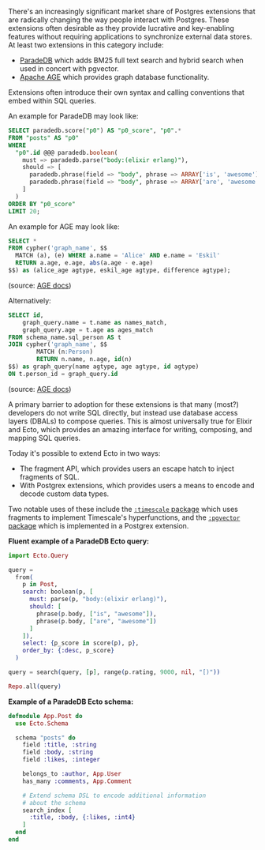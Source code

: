 There's an increasingly significant market share of Postgres extensions that are radically changing the way people interact with Postgres. These extensions often desirable as they provide lucrative and key-enabling features without requiring applications to synchronize external data stores. At least two extensions in this category include:

* [ParadeDB](https://www.paradedb.com/) which adds BM25 full text search and hybrid search when used in concert with pgvector.
* [Apache AGE](https://age.apache.org/) which provides graph database functionality.

Extensions often introduce their own syntax and calling conventions that embed within SQL queries.

An example for ParadeDB may look like:
```sql
SELECT paradedb.score("p0") AS "p0_score", "p0".*
FROM "posts" AS "p0"
WHERE
  "p0".id @@@ paradedb.boolean(
    must => paradedb.parse("body:(elixir erlang)"),
    should => [
      paradedb.phrase(field => "body", phrase => ARRAY['is', 'awesome'], 1),
      paradedb.phrase(field => "body", phrase => ARRAY['are', 'awesome'], 1),
    ]
  )
ORDER BY "p0_score"
LIMIT 20;
```

An example for AGE may look like:
```sql
SELECT *
FROM cypher('graph_name', $$
  MATCH (a), (e) WHERE a.name = 'Alice' AND e.name = 'Eskil'
  RETURN a.age, e.age, abs(a.age - e.age)
$$) as (alice_age agtype, eskil_age agtype, difference agtype);
```
(source: [AGE docs](https://age.apache.org/age-manual/master/functions/numeric_functions.html#abs))

Alternatively:
```sql
SELECT id, 
    graph_query.name = t.name as names_match,
    graph_query.age = t.age as ages_match
FROM schema_name.sql_person AS t
JOIN cypher('graph_name', $$
        MATCH (n:Person)
        RETURN n.name, n.age, id(n)
$$) as graph_query(name agtype, age agtype, id agtype)
ON t.person_id = graph_query.id
```
(source: [AGE docs](https://age.apache.org/age-manual/master/advanced/advanced.html#using-cypher-in-a-join-expression))

A primary barrier to adoption for these extensions is that many (most?) developers do not write SQL directly, but instead use database access layers (DBALs) to compose queries. This is almost universally true for Elixir and Ecto, which provides an amazing interface for writing, composing, and mapping SQL queries.

Today it's possible to extend Ecto in two ways:
* The fragment API, which provides users an escape hatch to inject fragments of SQL.
* With Postgrex extensions, which provides users a means to encode and decode custom data types.

Two notable uses of these include the [`:timescale` package](https://github.com/davydog187/timescale) which uses fragments to implement Timescale's hyperfunctions, and the [`:pgvector` package](https://github.com/pgvector/pgvector-elixir) which is implemented in a Postgrex extension.

**Fluent example of a ParadeDB Ecto query:**
```elixir
import Ecto.Query

query =
  from(
    p in Post,
    search: boolean(p, [
      must: parse(p, "body:(elixir erlang)"),
      should: [
        phrase(p.body, ["is", "awesome"]),
        phrase(p.body, ["are", "awesome"])
      ]
    ]),
    select: {p_score in score(p), p},
    order_by: {:desc, p_score}
  )

query = search(query, [p], range(p.rating, 9000, nil, "[)"))

Repo.all(query)
```

**Example of a ParadeDB Ecto schema:**
```elixir
defmodule App.Post do
  use Ecto.Schema

  schema "posts" do
    field :title, :string
    field :body, :string
    field :likes, :integer

    belongs_to :author, App.User
    has_many :comments, App.Comment

    # Extend schema DSL to encode additional information
    # about the schema
    search_index [
      :title, :body, {:likes, :int4}
    ]
  end
end
```
